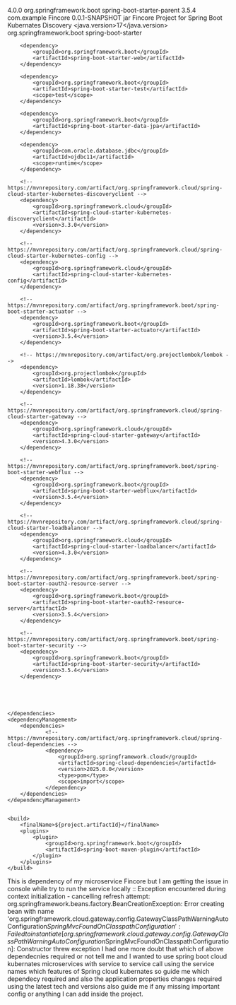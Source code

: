 <?xml version="1.0" encoding="UTF-8"?>
<project xmlns="http://maven.apache.org/POM/4.0.0" xmlns:xsi="http://www.w3.org/2001/XMLSchema-instance"
	xsi:schemaLocation="http://maven.apache.org/POM/4.0.0 https://maven.apache.org/xsd/maven-4.0.0.xsd">
	<modelVersion>4.0.0</modelVersion>
	<parent>
		<groupId>org.springframework.boot</groupId>
		<artifactId>spring-boot-starter-parent</artifactId>
		<version>3.5.4</version>
		<relativePath/> <!-- lookup parent from repository -->
	</parent>
	<groupId>com.example</groupId>
	<artifactId>Fincore</artifactId>
	<version>0.0.1-SNAPSHOT</version>
	<packaging>jar</packaging>
	<name>Fincore</name>
	<description>Project for Spring Boot Kubernates Discovery</description>
	<url/>
	<licenses>
		<license/>
	</licenses>
	<developers>
	</developers>
	<scm>
		<connection/>
		<developerConnection/>
		<tag/>
		<url/>
	</scm>
	<properties>
		<java.version>17</java.version>
	</properties>
	<dependencies>
		<dependency>
			<groupId>org.springframework.boot</groupId>
			<artifactId>spring-boot-starter</artifactId>
		</dependency>

		<dependency>
			<groupId>org.springframework.boot</groupId>
			<artifactId>spring-boot-starter-web</artifactId>
		</dependency>

		<dependency>
			<groupId>org.springframework.boot</groupId>
			<artifactId>spring-boot-starter-test</artifactId>
			<scope>test</scope>
		</dependency>

		<dependency>
			<groupId>org.springframework.boot</groupId>
			<artifactId>spring-boot-starter-data-jpa</artifactId>
		</dependency>

		<dependency>
			<groupId>com.oracle.database.jdbc</groupId>
			<artifactId>ojdbc11</artifactId>
			<scope>runtime</scope>
		</dependency>

		<!-- https://mvnrepository.com/artifact/org.springframework.cloud/spring-cloud-starter-kubernetes-discoveryclient -->
		<dependency>
			<groupId>org.springframework.cloud</groupId>
			<artifactId>spring-cloud-starter-kubernetes-discoveryclient</artifactId>
			<version>3.3.0</version>
		</dependency>

		<!-- https://mvnrepository.com/artifact/org.springframework.cloud/spring-cloud-starter-kubernetes-config -->
		<dependency>
			<groupId>org.springframework.cloud</groupId>
			<artifactId>spring-cloud-starter-kubernetes-config</artifactId>
		</dependency>

		<!-- https://mvnrepository.com/artifact/org.springframework.boot/spring-boot-starter-actuator -->
		<dependency>
			<groupId>org.springframework.boot</groupId>
			<artifactId>spring-boot-starter-actuator</artifactId>
			<version>3.5.4</version>
		</dependency>

		<!-- https://mvnrepository.com/artifact/org.projectlombok/lombok -->
		<dependency>
			<groupId>org.projectlombok</groupId>
			<artifactId>lombok</artifactId>
			<version>1.18.38</version>
		</dependency>

		<!-- https://mvnrepository.com/artifact/org.springframework.cloud/spring-cloud-starter-gateway -->
		<dependency>
			<groupId>org.springframework.cloud</groupId>
			<artifactId>spring-cloud-starter-gateway</artifactId>
			<version>4.3.0</version>
		</dependency>

		<!-- https://mvnrepository.com/artifact/org.springframework.boot/spring-boot-starter-webflux -->
		<dependency>
			<groupId>org.springframework.boot</groupId>
			<artifactId>spring-boot-starter-webflux</artifactId>
			<version>3.5.4</version>
		</dependency>

		<!-- https://mvnrepository.com/artifact/org.springframework.cloud/spring-cloud-starter-loadbalancer -->
		<dependency>
			<groupId>org.springframework.cloud</groupId>
			<artifactId>spring-cloud-starter-loadbalancer</artifactId>
			<version>4.3.0</version>
		</dependency>

		<!-- https://mvnrepository.com/artifact/org.springframework.boot/spring-boot-starter-oauth2-resource-server -->
		<dependency>
			<groupId>org.springframework.boot</groupId>
			<artifactId>spring-boot-starter-oauth2-resource-server</artifactId>
			<version>3.5.4</version>
		</dependency>

		<!-- https://mvnrepository.com/artifact/org.springframework.boot/spring-boot-starter-security -->
		<dependency>
			<groupId>org.springframework.boot</groupId>
			<artifactId>spring-boot-starter-security</artifactId>
			<version>3.5.4</version>
		</dependency>





	</dependencies>
	<dependencyManagement>
		<dependencies>
				<!-- https://mvnrepository.com/artifact/org.springframework.cloud/spring-cloud-dependencies -->
				<dependency>
					<groupId>org.springframework.cloud</groupId>
					<artifactId>spring-cloud-dependencies</artifactId>
					<version>2025.0.0</version>
					<type>pom</type>
					<scope>import</scope>
				</dependency>
		</dependencies>
	</dependencyManagement>


	<build>
		<finalName>${project.artifactId}</finalName>
		<plugins>
			<plugin>
				<groupId>org.springframework.boot</groupId>
				<artifactId>spring-boot-maven-plugin</artifactId>
			</plugin>
		</plugins>
	</build>

</project>


This is dependency of my microservice Fincore but I am getting the issue in console while try to run the service locally ::
Exception encountered during context initialization - cancelling refresh attempt: org.springframework.beans.factory.BeanCreationException: Error creating bean with name 'org.springframework.cloud.gateway.config.GatewayClassPathWarningAutoConfiguration$SpringMvcFoundOnClasspathConfiguration': Failed to instantiate [org.springframework.cloud.gateway.config.GatewayClassPathWarningAutoConfiguration$SpringMvcFoundOnClasspathConfiguration]: Constructor threw exception
I had one more doubt that which of above dependecnies required or not tell me and I wanted to use spring boot cloud kubernates microservices with service to service call using the service names which features of Spring cloud kubernates so guide me which dependecy required and also the application properties changes required using the latest tech and versions also guide me if any missing important config or anything I can add inside the project.
